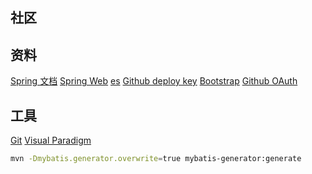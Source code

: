 ## 社区

## 资料
[Spring 文档](https://spring.io/guides)
[Spring Web](https://spirng.io/guides/gs/serving-web/content/)
[es](https://elasticsearch.cn/eplore)
[Github deploy key](https://developer.github.com/v3/guides/managing-deploy-keys/#deploy-keys)
[Bootstrap](https://v3.bootcss.com/getting-started/)
[Github OAuth](https://developer.github.com/apps/building-oauth-apps/creating-an-oauth-app/)

## 工具
[Git](https://git-scm.com/download)
[Visual Paradigm](https://www.visual-paradigm.com)

```bash
mvn -Dmybatis.generator.overwrite=true mybatis-generator:generate
```